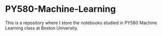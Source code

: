 # PY580-Machine-Learning

This is a repository where I store the notebooks studied in PY580 Machine Learning class at Boston University.
